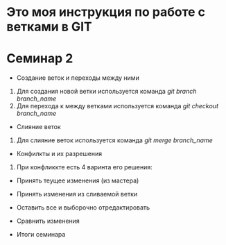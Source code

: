 # Это моя инструкция по работе с ветками в GIT

# Семинар 2

* Создание веток и переходы между ними

1. Для создания новой ветки используется команда *git branch branch_name*
2. Для перехода к между ветками используется команда *git checkout branch_name*

* Слияние веток

1. Для слияние веток используется команда *git merge branch_name*

* Конфилкты и их разрешения

1. При конфликкте есть 4 варинта его решения:
* Принять теущее изменения (из мастера)
* Принять изменения из сливаемой ветки
* Оставить все и выборочно отредактировать
* Сравнить изменения

* Итоги семинара
